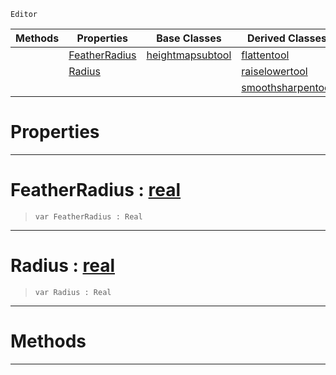  `Editor`

|Methods|Properties|Base Classes|Derived Classes|
|---|---|---|---|
| |[ FeatherRadius](https://plasmaengine.github.io/PlasmaDocs/Plasma1/C++/code_reference/class_reference/heightmanipulationtool.md#featherradius-plasma-engin)|[heightmapsubtool](https://plasmaengine.github.io/PlasmaDocs/Plasma1/C++/code_reference/class_reference/heightmapsubtool.md)|[flattentool](https://plasmaengine.github.io/PlasmaDocs/Plasma1/C++/code_reference/class_reference/flattentool.md)|
| |[ Radius](https://plasmaengine.github.io/PlasmaDocs/Plasma1/C++/code_reference/class_reference/heightmanipulationtool.md#radius-plasma-engine-docum)| |[raiselowertool](https://plasmaengine.github.io/PlasmaDocs/Plasma1/C++/code_reference/class_reference/raiselowertool.md)|
| | | |[smoothsharpentool](https://plasmaengine.github.io/PlasmaDocs/Plasma1/C++/code_reference/class_reference/smoothsharpentool.md)|


 #  Properties


---  
 #  FeatherRadius : [real](https://plasmaengine.github.io/PlasmaDocs/Plasma1/C++/code_reference/lightning_base_types/real.md)

> 
> ``` lang=cpp, name=Lightning
> var FeatherRadius : Real


---  
 #  Radius : [real](https://plasmaengine.github.io/PlasmaDocs/Plasma1/C++/code_reference/lightning_base_types/real.md)

> 
> ``` lang=cpp, name=Lightning
> var Radius : Real


---  
 #  Methods


---  
 

 
